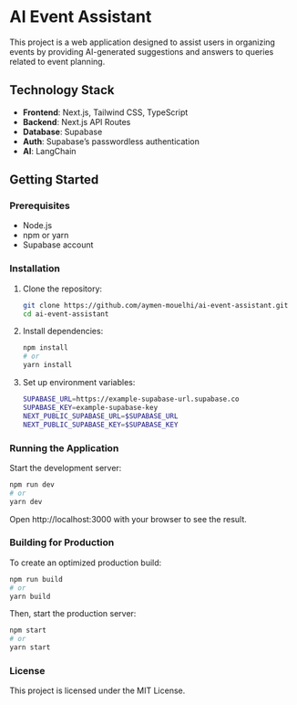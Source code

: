 # AI Event Assistant

This project is a web application designed to assist users in organizing events by providing AI-generated suggestions and answers to queries related to event planning.

## Technology Stack

- **Frontend**: Next.js, Tailwind CSS, TypeScript
- **Backend**: Next.js API Routes
- **Database**: Supabase
- **Auth**: Supabase’s passwordless authentication
- **AI**: LangChain

## Getting Started

### Prerequisites

- Node.js
- npm or yarn
- Supabase account

### Installation

1. Clone the repository:

   ```bash
   git clone https://github.com/aymen-mouelhi/ai-event-assistant.git
   cd ai-event-assistant
   ```

2. Install dependencies:

   ```bash
   npm install
   # or
   yarn install
   ```

3. Set up environment variables:

   ```bash
   SUPABASE_URL=https://example-supabase-url.supabase.co
   SUPABASE_KEY=example-supabase-key
   NEXT_PUBLIC_SUPABASE_URL=$SUPABASE_URL
   NEXT_PUBLIC_SUPABASE_KEY=$SUPABASE_KEY
   ```

### Running the Application

Start the development server:

```bash
npm run dev
# or
yarn dev
```

Open http://localhost:3000 with your browser to see the result.

### Building for Production

To create an optimized production build:

```bash
npm run build
# or
yarn build
```

Then, start the production server:

```bash
npm start
# or
yarn start
```

### License

This project is licensed under the MIT License.
